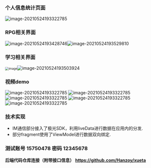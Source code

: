 ### 个人信息统计页面

![image-20210524193322785](https://gitee.com/fcy111/my-data/raw/master/image-20210524193322785.png)

### RPG相关界面

![image-20210524193428746](https://gitee.com/fcy111/my-data/raw/master/image-20210524193428746.png)![image-20210524193529810](https://gitee.com/fcy111/my-data/raw/master/image-20210524193529810.png)

### 学习相关界面

<img src="https://gitee.com/fcy111/my-data/raw/master/image-20210524193636238.png" alt="image" style="zoom:70%;" />![image-20210524193503924](https://gitee.com/fcy111/my-data/raw/master/image-20210524193503924.png)
### 视频demo
![image-20210524193322785](https://gitee.com/fcy111/my-data/raw/master/learnHimDemo%20(1).gif)
![image-20210524193322785](https://gitee.com/fcy111/my-data/raw/master/learnHimDemo%20(2).gif)
![image-20210524193322785](https://gitee.com/fcy111/my-data/raw/master/learnHimDemo%20(3).gif)
![image-20210524193322785](https://gitee.com/fcy111/my-data/raw/master/learnHimDemo%20(4).gif)
![image-20210524193322785](https://gitee.com/fcy111/my-data/raw/master/learnHimDemo%20(5).gif)
### 技术实现
- IM通信部分接入了极光SDK，利用liveData进行数据在应用内的分发.
- 部分fragment使用了ViewModel进行数据双向绑定.

### 测试账号 15750478  密码 12345678

**后端代码仓库连接（附带接口信息）**
**https://github.com/Hanzoy/xueta**
